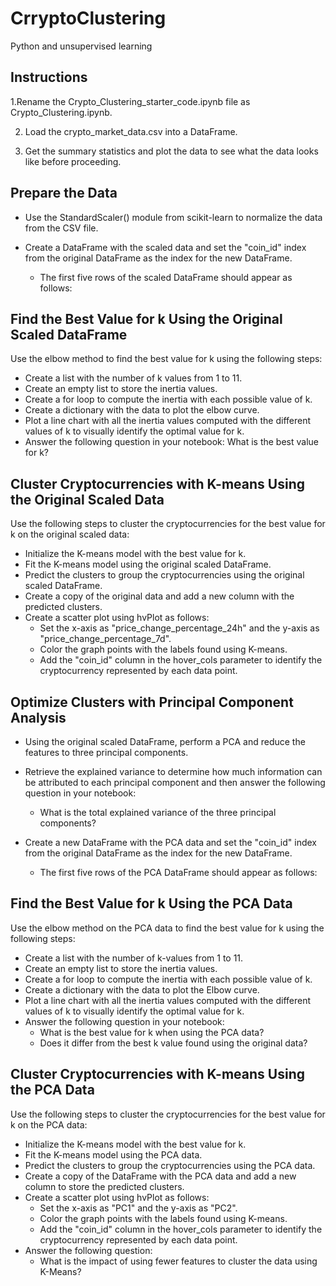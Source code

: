 # CrryptoClustering
Python and unsupervised learning


## Instructions
1.Rename the Crypto_Clustering_starter_code.ipynb file as Crypto_Clustering.ipynb.

2. Load the crypto_market_data.csv into a DataFrame.

3. Get the summary statistics and plot the data to see what the data looks like before proceeding.

## Prepare the Data
- Use the StandardScaler() module from scikit-learn to normalize the data from the CSV file.

- Create a DataFrame with the scaled data and set the "coin_id" index from the original DataFrame as the index for the new DataFrame.

    - The first five rows of the scaled DataFrame should appear as follows:

## Find the Best Value for k Using the Original Scaled DataFrame
Use the elbow method to find the best value for k using the following steps:

- Create a list with the number of k values from 1 to 11.
- Create an empty list to store the inertia values.
- Create a for loop to compute the inertia with each possible value of k.
- Create a dictionary with the data to plot the elbow curve.
- Plot a line chart with all the inertia values computed with the different values of k to visually identify the optimal value for k.
- Answer the following question in your notebook: What is the best value for k?

## Cluster Cryptocurrencies with K-means Using the Original Scaled Data
Use the following steps to cluster the cryptocurrencies for the best value for k on the original scaled data:

- Initialize the K-means model with the best value for k.
- Fit the K-means model using the original scaled DataFrame.
- Predict the clusters to group the cryptocurrencies using the original scaled DataFrame.
- Create a copy of the original data and add a new column with the predicted clusters.
- Create a scatter plot using hvPlot as follows:
    - Set the x-axis as "price_change_percentage_24h" and the y-axis as "price_change_percentage_7d".
    - Color the graph points with the labels found using K-means.
    - Add the "coin_id" column in the hover_cols parameter to identify the cryptocurrency represented by each data point.

## Optimize Clusters with Principal Component Analysis
- Using the original scaled DataFrame, perform a PCA and reduce the features to three principal components.

- Retrieve the explained variance to determine how much information can be attributed to each principal component and then answer the following question in your notebook:

    - What is the total explained variance of the three principal components?

- Create a new DataFrame with the PCA data and set the "coin_id" index from the original DataFrame as the index for the new DataFrame.

    - The first five rows of the PCA DataFrame should appear as follows:

## Find the Best Value for k Using the PCA Data
Use the elbow method on the PCA data to find the best value for k using the following steps:

- Create a list with the number of k-values from 1 to 11.
- Create an empty list to store the inertia values.
- Create a for loop to compute the inertia with each possible value of k.
- Create a dictionary with the data to plot the Elbow curve.
- Plot a line chart with all the inertia values computed with the different values of k to visually identify the optimal value for k.
- Answer the following question in your notebook:
    - What is the best value for k when using the PCA data?
    - Does it differ from the best k value found using the original data?

## Cluster Cryptocurrencies with K-means Using the PCA Data
Use the following steps to cluster the cryptocurrencies for the best value for k on the PCA data:

- Initialize the K-means model with the best value for k.
- Fit the K-means model using the PCA data.
- Predict the clusters to group the cryptocurrencies using the PCA data.
- Create a copy of the DataFrame with the PCA data and add a new column to store the predicted clusters.
- Create a scatter plot using hvPlot as follows:
    - Set the x-axis as "PC1" and the y-axis as "PC2".
    - Color the graph points with the labels found using K-means.
    - Add the "coin_id" column in the hover_cols parameter to identify the cryptocurrency represented by each data point.
- Answer the following question:
    - What is the impact of using fewer features to cluster the data using K-Means?